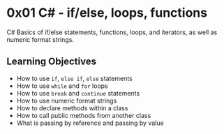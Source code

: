 # 0x01 C# - if/else, loops, functions

C# Basics of if/else statements, functions, loops, and iterators, as well as
numeric format strings.

## Learning Objectives

* How to use `if`, `else if`, `else` statements
* How to use `while` and `for` loops
* How to use `break` and `continue` statements
* How to use numeric format strings
* How to declare methods within a class
* How to call public methods from another class
* What is passing by reference and passing by value
